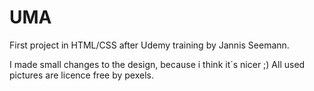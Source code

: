 # UMA

First project in HTML/CSS after Udemy training by Jannis Seemann.

I made small changes to the design, because i think it´s nicer ;)
All used pictures are licence free by pexels.
